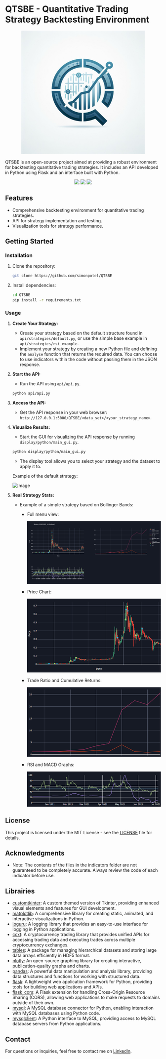 # QTSBE - Quantitative Trading Strategy Backtesting Environment

<p align="center">
  <img src="https://github.com/simonpotel/QTSBE/blob/711bb2cecf12bdaef53d9d7a20f05e1971e4af59/files/logo.jpg" width="400" height="400">
</p>

QTSBE is an open-source project aimed at providing a robust environment for backtesting quantitative trading strategies. It includes an API developed in Python using Flask and an interface built with Python.

<p align="center">
  <img src="https://img.shields.io/badge/Python-FFD43B?style=for-the-badge&logo=python&logoColor=blue">
  <img src="https://img.shields.io/badge/Blockchain.com-121D33?logo=blockchaindotcom&logoColor=fff&style=for-the-badge"> 
  <img src="https://img.shields.io/badge/Raspberry%20Pi-A22846?style=for-the-badge&logo=Raspberry%20Pi&logoColor=white">
</p>

## Features

- Comprehensive backtesting environment for quantitative trading strategies.
- API for strategy implementation and testing.
- Visualization tools for strategy performance.

## Getting Started

### Installation

1. Clone the repository:

   ```bash
   git clone https://github.com/simonpotel/QTSBE
   ```

2. Install dependencies:

   ```bash
   cd QTSBE
   pip install -r requirements.txt
   ```

### Usage

1. **Create Your Strategy:**
   - Create your strategy based on the default structure found in `api/strategies/default.py`, or use the simple base example in `api/strategies/rsi_example`.
   - Implement your strategy by creating a new Python file and defining the `analyse` function that returns the required data. You can choose to use indicators within the code without passing them in the JSON response.

2. **Start the API:**
   - Run the API using `api/api.py`.

   ```bash
   python api/api.py
   ```

3. **Access the API:**
   - Get the API response in your web browser: `http://127.0.0.1:5000/QTSBE/<data_set>/<your_strategy_name>`.

4. **Visualize Results:**
   - Start the GUI for visualizing the API response by running `display/python/main_gui.py`.

   ```bash
   python display/python/main_gui.py
   ```

   - The display tool allows you to select your strategy and the dataset to apply it to.

   Example of the default strategy:

   ![image](https://github.com/simonpotel/QTSBE/assets/155122848/c276e11b-043b-4d45-a58c-a0d776ac9da2)

5. **Real Strategy Stats:**
   - Example of a simple strategy based on Bollinger Bands:

     - Full menu view:

       ![image](https://github.com/simonpotel/QTSBE/blob/711bb2cecf12bdaef53d9d7a20f05e1971e4af59/files/display/python/full_view.png)
       
     - Price Chart:

       ![image](https://github.com/simonpotel/QTSBE/blob/711bb2cecf12bdaef53d9d7a20f05e1971e4af59/files/display/python/price.png)
       
     - Trade Ratio and Cumulative Returns:

       ![image](https://github.com/simonpotel/QTSBE/blob/711bb2cecf12bdaef53d9d7a20f05e1971e4af59/files/display/python/ratio_cumultative.png)
       
     - RSI and MACD Graphs:

       ![image](https://github.com/simonpotel/QTSBE/blob/711bb2cecf12bdaef53d9d7a20f05e1971e4af59/files/display/python/rsi_MACD.png)

## License

This project is licensed under the MIT License - see the [LICENSE](LICENSE) file for details.

## Acknowledgments

- Note: The contents of the files in the indicators folder are not guaranteed to be completely accurate. Always review the code of each indicator before use.

## Librairies
- [customtkinter](https://pypi.org/project/customtkinter/): A custom themed version of Tkinter, providing enhanced visual elements and features for GUI development.
- [matplotlib](https://pypi.org/project/matplotlib/): A comprehensive library for creating static, animated, and interactive visualizations in Python.
- [loguru](https://pypi.org/project/loguru/): A logging library that provides an easy-to-use interface for logging in Python applications.
- [ccxt](https://pypi.org/project/ccxt/): A cryptocurrency trading library that provides unified APIs for accessing trading data and executing trades across multiple cryptocurrency exchanges.
- [tables](https://pypi.org/project/tables/): A package for managing hierarchical datasets and storing large data arrays efficiently in HDF5 format.
- [plotly](https://pypi.org/project/plotly/): An open-source graphing library for creating interactive, publication-quality graphs and charts.
- [pandas](https://pypi.org/project/pandas/): A powerful data manipulation and analysis library, providing data structures and functions for working with structured data.
- [flask](https://pypi.org/project/Flask/): A lightweight web application framework for Python, providing tools for building web applications and APIs.
- [flask_cors](https://pypi.org/project/Flask-Cors/): A Flask extension for handling Cross-Origin Resource Sharing (CORS), allowing web applications to make requests to domains outside of their own.
- [mysql](https://pypi.org/project/mysql/): A MySQL database connector for Python, enabling interaction with MySQL databases using Python code.
- [mysqlclient](https://pypi.org/project/mysqlclient/): A Python interface to MySQL, providing access to MySQL database servers from Python applications.

## Contact

For questions or inquiries, feel free to contact me on [LinkedIn](https://www.linkedin.com).

